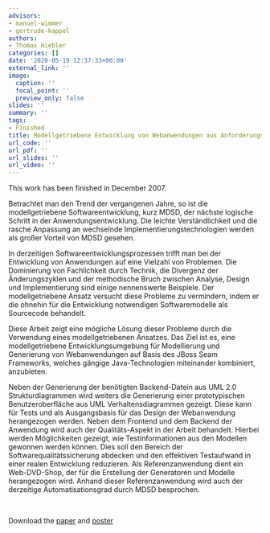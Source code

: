 ```yaml
---
advisors:
- manuel-wimmer
- gertrude-kappel
authors:
- Thomas Hiebler
categories: []
date: '2020-05-19 12:37:33+00:00'
external_link: ''
image:
  caption: ''
  focal_point: ''
  preview_only: false
slides: ''
summary: ''
tags:
- Finished
title: Modellgetriebene Entwicklung von Webanwendungen aus Anforderungsspezifikationen
url_code: ''
url_pdf: ''
url_slides: ''
url_video: ''
---
```


This work has been finished in December 2007.

Betrachtet man den Trend der vergangenen Jahre, so ist die modellgetriebene Softwareentwicklung, kurz MDSD, der nächste logische Schritt in der Anwendungsentwicklung. Die leichte Verständlichkeit und die rasche Anpassung an wechselnde Implementierungstechnologien werden als großer Vorteil von MDSD gesehen.

In derzeitigen Softwareentwicklungsprozessen trifft man bei der Entwicklung von Anwendungen auf eine Vielzahl von Problemen. Die Dominierung von Fachlichkeit durch Technik, die Divergenz der Änderungszyklen und der methodische Bruch zwischen Analyse, Design und Implementierung sind einige nennenswerte Beispiele. Der modellgetriebene Ansatz versucht diese Probleme zu vermindern, indem er die ohnehin für die Entwicklung notwendigen Softwaremodelle als Sourcecode behandelt.

Diese Arbeit zeigt eine mögliche Lösung dieser Probleme durch die Verwendung eines modellgetriebenen Ansatzes. Das Ziel ist es, eine modellgetriebene Entwicklungsumgebung für Modellierung und Generierung von Webanwendungen auf Basis des JBoss Seam Frameworks, welches gängige Java-Technologien miteinander kombiniert, anzubieten.

Neben der Generierung der benötigten Backend-Datein aus UML 2.0 Strukturdiagrammen wird weiters die Generierung einer prototypischen Benutzeroberfläche aus UML Verhaltensdiagrammen gezeigt. Diese kann für Tests und als Ausgangsbasis für das Design der Webanwendung herangezogen werden. Neben dem Frontend und dem Backend der Anwendung wird auch der Qualitäts-Aspekt in der Arbeit behandelt. Hierbei werden Möglichkeiten gezeigt, wie Testinformationen aus den Modellen gewonnen werden können. Dies soll den Bereich der Softwarequalitätssicherung abdecken und den effektiven Testaufwand in einer realen Entwicklung reduzieren. Als Referenzanwendung dient ein Web-DVD-Shop, der für die Erstellung der Generatoren und Modelle herangezogen wird. Anhand dieser Referenzanwendung wird auch der derzeitige Automatisationsgrad durch MDSD besprochen.

&nbsp;

 Download the [paper](https://www.big.tuwien.ac.at/app/uploads/2016/10/Hiebler_paper.pdf) and [poster](https://www.big.tuwien.ac.at/app/uploads/2016/10/Hiebler_poster.pdf)
